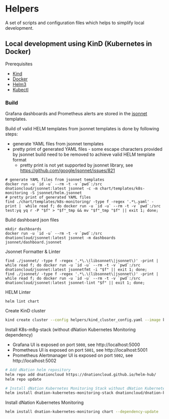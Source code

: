 # Helpers

A set of scripts and configuration files which helps to simplify local development.

## Local development using KinD (Kubernetes in Docker)

Prerequisites

* [Kind](https://kind.sigs.k8s.io/)
* [Docker](https://www.docker.com/)
* [Helm3](https://helm.sh/)
* [Kubectl](https://kubernetes.io/docs/tasks/tools/install-kubectl/)

### Build 

Grafana dashboards and Prometheus alerts are stored in the [jsonnet](https://jsonnet.org/) templates. 

Build of valid HELM templates from jsonnet templates is done by following steps:
- generate YAML files from jsonnet templates
- pretty print of generated YAML files - some escape characters provided by jsonnet build need to be removed to achieve valid HELM template format
  - pretty print is not yet supported by jsonnet library, see https://github.com/google/jsonnet/issues/821
```
# generate YAML files from jsonnet templates
docker run -u `id -u` --rm -t -v `pwd`:/src dnationcloud/jsonnet:latest jsonnet -c -m chart/templates/k8s-monitoring -S jsonnet/helm.jsonnet
# pretty print of generated YAML files
find ./chart/templates/k8s-monitoring/ -type f -regex '.*\.yaml' -print |  while read f; do docker run -u `id -u` --rm -t -v `pwd`:/src test:yq yq r -P "$f" > "$f"_tmp && mv "$f"_tmp "$f" || exit 1; done;
```

Build dashboard json files
```
mkdir dashboards
docker run -u `id -u` --rm -t -v `pwd`:/src dnationcloud/jsonnet:latest jsonnet -m dashboards jsonnet/dashboard.jsonnet
```

Jsonnet Formatter & Linter
```
find ./jsonnet/ -type f -regex '.*\.\(libsonnet\|jsonnet\)' -print |  while read f; do docker run -u `id -u` --rm -t -v `pwd`:/src dnationcloud/jsonnet:latest jsonnetfmt -i "$f" || exit 1; done;
find ./jsonnet/ -type f -regex '.*\.\(libsonnet\|jsonnet\)' -print |  while read f; do docker run -u `id -u` --rm -t -v `pwd`:/src dnationcloud/jsonnet:latest jsonnet-lint "$f" || exit 1; done;
```

HELM Linter
```
helm lint chart
```

Create KinD cluster
```bash
kind create cluster --config helpers/kind_cluster_config.yaml --image kindest/node:v1.19.1
```

Install K8s-m8g-stack (without dNation Kubernetes Monitoring dependency)
* Grafana UI is exposed on port `5000`, see http://localhost:5000
* Prometheus UI is exposed on port `5001`, see http://localhost:5001
* Prometheus Alertmanager UI is exposed on port `5002`, see http://localhost:5002
```bash
# Add dNation helm repository
helm repo add dnationcloud https://dnationcloud.github.io/helm-hub/
helm repo update

# Install dNation Kubernetes Monitoring Stack without dNation Kubernetes Monitoring chart
helm install dnation-kubernetes-monitoring-stack dnationcloud/dnation-kubernetes-monitoring-stack -f helpers/values-kind.yaml 
```

Install dNation Kubernetes Monitoring
```bash
helm install dnation-kubernetes-monitoring chart --dependency-update
```
